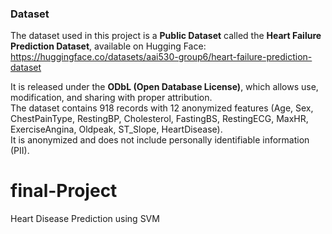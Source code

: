 ### Dataset
The dataset used in this project is a **Public Dataset** called the **Heart Failure Prediction Dataset**, available on Hugging Face:  
https://huggingface.co/datasets/aai530-group6/heart-failure-prediction-dataset  

It is released under the **ODbL (Open Database License)**, which allows use, modification, and sharing with proper attribution.  
The dataset contains 918 records with 12 anonymized features (Age, Sex, ChestPainType, RestingBP, Cholesterol, FastingBS, RestingECG, MaxHR, ExerciseAngina, Oldpeak, ST_Slope, HeartDisease).  
It is anonymized and does not include personally identifiable information (PII).  

# final-Project
Heart Disease Prediction using SVM
